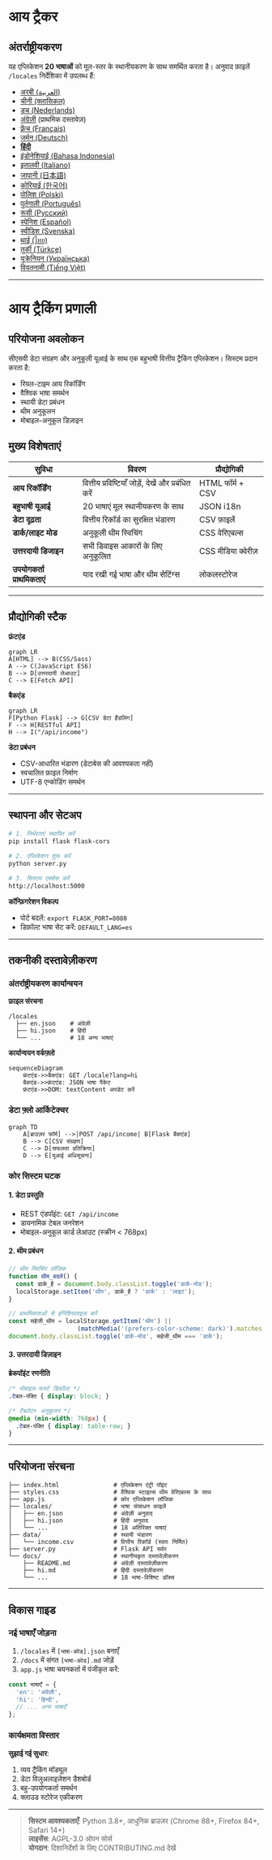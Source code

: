 # आय ट्रैकर
## अंतर्राष्ट्रीयकरण  
यह एप्लिकेशन **20 भाषाओं** को मूल-स्तर के स्थानीयकरण के साथ समर्थित करता है। अनुवाद फ़ाइलें `/locales` निर्देशिका में उपलब्ध हैं:

- [अरबी (العربية)](ar.md)  
- [चीनी (क्लासिकल)](zh.md)  
- [डच (Nederlands)](nl.md)  
- [अंग्रेज़ी](README.md) (प्राथमिक दस्तावेज़)  
- [फ़्रेंच (Français)](fr.md)  
- [जर्मन (Deutsch)](de.md)  
- **[हिंदी](hi.md)**  
- [इंडोनेशियाई (Bahasa Indonesia)](id.md)  
- [इतालवी (Italiano)](it.md)  
- [जापानी (日本語)](ja.md)  
- [कोरियाई (한국어)](ko.md)  
- [पोलिश (Polski)](pl.md)  
- [पुर्तगाली (Português)](pt.md)  
- [रूसी (Русский)](ru.md)  
- [स्पेनिश (Español)](es.md)  
- [स्वीडिश (Svenska)](sv.md)  
- [थाई (ไทย)](th.md)  
- [तुर्की (Türkçe)](tr.md)  
- [यूक्रेनियन (Українська)](uk.md)  
- [वियतनामी (Tiếng Việt)](vi.md)  

---

# आय ट्रैकिंग प्रणाली

## परियोजना अवलोकन  
सीएसवी डेटा संग्रहण और अनुकूली यूआई के साथ एक बहुभाषी वित्तीय ट्रैकिंग एप्लिकेशन। सिस्टम प्रदान करता है:

- रियल-टाइम आय रिकॉर्डिंग
- वैश्विक भाषा समर्थन
- स्थायी डेटा प्रबंधन
- थीम अनुकूलन
- मोबाइल-अनुकूल डिज़ाइन

## मुख्य विशेषताएं  
| सुविधा | विवरण | प्रौद्योगिकी |
|---------|-------------|------------|
| **आय रिकॉर्डिंग** | वित्तीय प्रविष्टियाँ जोड़ें, देखें और प्रबंधित करें | HTML फॉर्म + CSV |
| **बहुभाषी यूआई** | 20 भाषाएं मूल स्थानीयकरण के साथ | JSON i18n |
| **डेटा दृढ़ता** | वित्तीय रिकॉर्ड का सुरक्षित भंडारण | CSV फ़ाइलें |
| **डार्क/लाइट मोड** | अनुकूली थीम स्विचिंग | CSS वेरिएबल्स |
| **उत्तरदायी डिजाइन** | सभी डिवाइस आकारों के लिए अनुकूलित | CSS मीडिया क्वेरीज़ |
| **उपयोगकर्ता प्राथमिकताएं** | याद रखी गई भाषा और थीम सेटिंग्स | लोकलस्टोरेज |

---

## प्रौद्योगिकी स्टैक  
**फ्रंटएंड**  
```mermaid
graph LR
A[HTML] --> B(CSS/Sass)
A --> C(JavaScript ES6)
B --> D[उत्तरदायी लेआउट]
C --> E[Fetch API]
```

**बैकएंड**  
```mermaid
graph LR
F[Python Flask] --> G[CSV डेटा हैंडलिंग]
F --> H[RESTful API]
H --> I("/api/income")
```

**डेटा प्रबंधन**  
- CSV-आधारित भंडारण (डेटाबेस की आवश्यकता नहीं)
- स्वचालित फ़ाइल निर्माण
- UTF-8 एन्कोडिंग समर्थन

---

## स्थापना और सेटअप  
```bash
# 1. निर्भरताएं स्थापित करें
pip install flask flask-cors

# 2. एप्लिकेशन शुरू करें
python server.py

# 3. सिस्टम एक्सेस करें
http://localhost:5000
```

**कॉन्फ़िगरेशन विकल्प**  
- पोर्ट बदलें: `export FLASK_PORT=8080`
- डिफ़ॉल्ट भाषा सेट करें: `DEFAULT_LANG=es`

---

## तकनीकी दस्तावेज़ीकरण

### अंतर्राष्ट्रीयकरण कार्यान्वयन  
**फ़ाइल संरचना**  
```
/locales
  ├── en.json    # अंग्रेज़ी
  ├── hi.json    # हिंदी
  └── ...        # 18 अन्य भाषाएं
```

**कार्यान्वयन वर्कफ़्लो**  
```mermaid
sequenceDiagram
    फ्रंटएंड->>बैकएंड: GET /locale?lang=hi
    बैकएंड->>फ्रंटएंड: JSON भाषा पैकेट
    फ्रंटएंड->>DOM: textContent अपडेट करें
```

### डेटा फ़्लो आर्किटेक्चर  
```mermaid
graph TD
    A[ब्राउज़र फॉर्म] -->|POST /api/income| B[Flask बैकएंड]
    B --> C[CSV संग्रहण]
    C --> D[सफलता प्रतिक्रिया]
    D --> E[यूआई अधिसूचना]
```

### कोर सिस्टम घटक  
#### 1. डेटा प्रस्तुति  
- REST एंडपॉइंट: `GET /api/income`
- डायनामिक टेबल जनरेशन
- मोबाइल-अनुकूल कार्ड लेआउट (स्क्रीन < 768px)

#### 2. थीम प्रबंधन  
```javascript
// थीम स्विचिंग लॉजिक
function थीम_बदलें() {
  const डार्क_है = document.body.classList.toggle('डार्क-मोड');
  localStorage.setItem('थीम', डार्क_है ? 'डार्क' : 'लाइट');
}

// प्राथमिकताओं से इनिशियलाइज़ करें
const सहेजी_थीम = localStorage.getItem('थीम') || 
                   (matchMedia('(prefers-color-scheme: dark)').matches ? 'डार्क' : 'लाइट');
document.body.classList.toggle('डार्क-मोड', सहेजी_थीम === 'डार्क');
```

#### 3. उत्तरदायी डिज़ाइन  
**ब्रेकपॉइंट रणनीति**  
```css
/* मोबाइल-फर्स्ट डिफ़ॉल्ट */
.टेबल-पंक्ति { display: block; }

/* टैबलेट+ अनुकूलन */
@media (min-width: 768px) {
  .टेबल-पंक्ति { display: table-row; }
}
```

---

## परियोजना संरचना  
```
├── index.html               # एप्लिकेशन एंट्री पॉइंट
├── styles.css               # वैश्विक स्टाइल्स थीम वेरिएबल्स के साथ
├── app.js                   # कोर एप्लिकेशन लॉजिक
├── locales/                 # भाषा संसाधन फ़ाइलें
│   ├── en.json              # अंग्रेज़ी अनुवाद
│   ├── hi.json              # हिंदी अनुवाद
│   └── ...                  # 18 अतिरिक्त भाषाएं
├── data/                    # स्थायी भंडारण
│   └── income.csv           # वित्तीय रिकॉर्ड (स्वतः निर्मित)
├── server.py                # Flask API सर्वर
└── docs/                    # स्थानीयकृत दस्तावेज़ीकरण
    ├── README.md            # अंग्रेज़ी दस्तावेज़ीकरण
    ├── hi.md                # हिंदी दस्तावेज़ीकरण
    └── ...                  # 18 भाषा-विशिष्ट डॉक्स
```

---

## विकास गाइड  
### नई भाषाएँ जोड़ना  
1. `/locales` में `[भाषा-कोड].json` बनाएँ
2. `/docs` में संगत `[भाषा-कोड].md` जोड़ें
3. `app.js` भाषा चयनकर्ता में पंजीकृत करें:
```javascript
const भाषाएँ = {
  'en': 'अंग्रेज़ी',
  'hi': 'हिन्दी',
  // ... अन्य भाषाएँ
};
```

### कार्यक्षमता विस्तार  
**सुझाई गई सुधार**:  
1. व्यय ट्रैकिंग मॉड्यूल  
2. डेटा विज़ुअलाइज़ेशन डैशबोर्ड  
3. बहु-उपयोगकर्ता समर्थन  
4. क्लाउड स्टोरेज एकीकरण  

---
> **सिस्टम आवश्यकताएँ**: Python 3.8+, आधुनिक ब्राउज़र (Chrome 88+, Firefox 84+, Safari 14+)  
> **लाइसेंस**: AGPL-3.0 ओपन सोर्स  
> **योगदान**: दिशानिर्देशों के लिए CONTRIBUTING.md देखें  